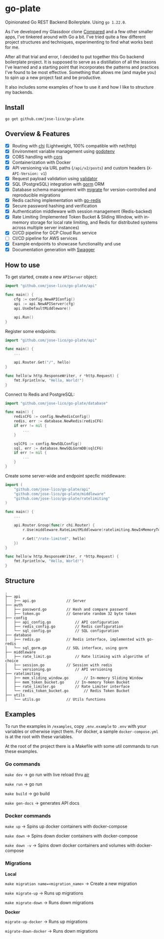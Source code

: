 # go-plate

Opinionated Go REST Backend Boilerplate. Using `go 1.22.0`.

As I've developed my Glassdoor clone [Compared](https://joselico.com/work/compared) and a few other smaller apps,
I've tinkered around with Go a bit. I've tried quite a few different project structures and techniques, experimenting to find what works best for me.

After all that trial and error, I decided to put together this Go backend boilerplate project.
It is supposed to serve as a distillation of all the lessons I've learned and a starting point that incorporates the patterns and practices I've found to be most effective.
Something that allows me (and maybe you) to spin up a new project fast and be productive.

It also includes some examples of how to use it and how I like to structure my backends.

## Install

`go get github.com/jose-lico/go-plate`

## Overview & Features

- [x] Routing with [chi](https://github.com/go-chi/chi) (Lightweight, 100% compatible with net/http)
- [x] Environment variable management using [godotenv](https://github.com/joho/godotenv)
- [x] CORS handling with [cors](https://github.com/rs/cors)
- [x] Containerization with Docker
- [x] API versioning via URL paths (`/api/v2/posts`) and custom headers (`X-API-Version: v1`)
- [x] Request payload validation using [validator](https://github.com/go-playground/validator)
- [x] SQL (PostgreSQL) integration with [gorm](https://github.com/go-gorm/gorm) ORM
- [x] Database schema management with [migrate](https://github.com/golang-migrate/migrate) for version-controlled and reproducible migrations
- [x] Redis caching implementation with [go-redis](https://github.com/redis/go-redis)
- [x] Secure password hashing and verification
- [x] Authentication middleware with session management (Redis-backed)
- [x] Rate Limiting (Implemented Token Bucket & Sliding Window, with in-memory storage for local rate limiting, and Redis for distributed systems across multiple server instances)
- [x] CI/CD pipeline for GCP Cloud Run service
- [ ] CI/CD pipeline for AWS services
- [x] Example endpoints to showcase functionality and use
- [x] Documentation generation with [Swagger](https://swagger.io/)

## How to use

To get started, create a new `APIServer` object:

```go
import "github.com/jose-lico/go-plate/api"

func main() {
	cfg := config.NewAPIConfig()
	api := api.NewAPIServer(cfg)
	api.UseDefaultMiddleware()

	api.Run()
}
```

Register some endpoints:

```go
import "github.com/jose-lico/go-plate/api"

func main() {
	...

	api.Router.Get("/", hello)
}

func hello(w http.ResponseWriter, r *http.Request) {
	fmt.Fprintln(w, "Hello, World!")
}
```

Connect to Redis and PostgreSQL:

```go
import "github.com/jose-lico/go-plate/database"

func main() {
	redisCFG := config.NewRedisConfig()
	redis, err := database.NewRedis(redisCFG)
	if err != nil {
		...
	}

	sqlCFG := config.NewSQLConfig()
	sql, err := database.NewSQLGormDB(sqlCFG)
	if err != nil {
		...
	}
}
```

Create some server-wide and endpoint specfic middleware:

```go
import (
	"github.com/jose-lico/go-plate/api"
	"github.com/jose-lico/go-plate/middleware"
	"github.com/jose-lico/go-plate/ratelimiting"
)

func main() {
	...

	api.Router.Group(func(r chi.Router) {
		r.Use(middleware.RateLimitMiddleware(ratelimiting.NewInMemoryTokenBucket(0.05, 3, 10*time.Minute)))

		r.Get("/rate-limited", hello)
	})
}

func hello(w http.ResponseWriter, r *http.Request) {
	fmt.Fprintln(w, "Hello, World!")
}
```

## Structure

```
.
├── api
│   ├── api.go				// Server
├── auth
│   ├── password.go			// Hash and compare password
│   ├── token.go			// Generate random 32 byte token
├── config
│   ├── api_config.go			// API configuration
│   ├── redis_config.go			// Redis configuration
│   └── sql_config.go			// SQL configuration
├── database
│   ├── redis.go			// Redis interface, implemented with go-redis
│   └── sql_gorm.go			// SQL interface, using gorm
├── middleware
│   ├── rate_limit.go			// Rate litiming with algorithm of choice
│   ├── session.go			// Session with redis
│   └── versioning.go			// API versioning
├── ratelimiting
│   ├── mem_sliding_window.go		// In-memory Sliding Window
│   ├── mem_token_bucket.go		// In-memory Token Bucket
│   ├── rate_limiter.go			// Rate Limiter interface
│   └── redis_token_bucket.go		// Redis Token Bucket
├── utils
│   └── utils.go			// Utils functions
```

## Examples

To run the examples in `/examples`, copy `.env.example` to `.env` with your variables or otherwise inject them.
For docker, a sample `docker-compose.yml` is at the root with these variables.

At the root of the project there is a Makefile with some util commands to run these examples.

### Go commands

`make dev` -> go run with live reload thru [air](https://github.com/air-verse/air)

`make run` -> go run

`make build` -> go build

`make gen-docs` -> generates API docs

### Docker commands

`make up` -> Spins up docker containers with docker-compose

`make down` -> Spins down docker containers with docker-compose

`make down -v` -> Spins down docker containers and volumes with docker-compose

### Migrations

**Local**

`make migration name=<migration_name>` -> Create a new migration

`make migrate-up` -> Runs up migrations

`make migrate-down` -> Runs down migrations

**Docker**

`migrate-up-docker` -> Runs up migrations

`migrate-down-docker` -> Runs down migrations
